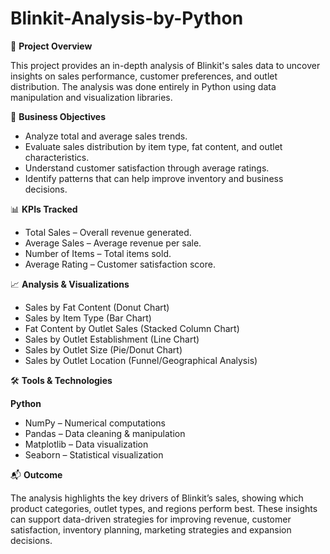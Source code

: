 # Blinkit-Analysis-by-Python

📌 **Project Overview**

This project provides an in-depth analysis of Blinkit's sales data to uncover insights on sales performance, customer preferences, and outlet distribution. The analysis was done entirely in Python using data manipulation and visualization libraries.

🔑 **Business Objectives**

- Analyze total and average sales trends.
- Evaluate sales distribution by item type, fat content, and outlet characteristics.
- Understand customer satisfaction through average ratings.
- Identify patterns that can help improve inventory and business decisions.

📊 **KPIs Tracked**

- Total Sales – Overall revenue generated.
- Average Sales – Average revenue per sale.
- Number of Items – Total items sold.
- Average Rating – Customer satisfaction score.

📈 **Analysis & Visualizations**

- Sales by Fat Content (Donut Chart)
- Sales by Item Type (Bar Chart)
- Fat Content by Outlet Sales (Stacked Column Chart)
- Sales by Outlet Establishment (Line Chart)
- Sales by Outlet Size (Pie/Donut Chart)
- Sales by Outlet Location (Funnel/Geographical Analysis)

🛠️ **Tools & Technologies**

**Python**

- NumPy – Numerical computations
- Pandas – Data cleaning & manipulation
- Matplotlib – Data visualization
- Seaborn – Statistical visualization

📬 **Outcome**

The analysis highlights the key drivers of Blinkit’s sales, showing which product categories, outlet types, and regions perform best. These insights can support data-driven strategies for improving revenue, customer satisfaction, inventory planning, marketing strategies and expansion decisions.

